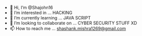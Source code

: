 - 👋 Hi, I’m @Shajohn16
- 👀 I’m interested in ... HACKING
- 🌱 I’m currently learning ... JAVA SCRIPT
- 💞️ I’m looking to collaborate on ... CYBER SECURITY STUFF XD
- 📫 How to reach me ... shashank.mishra1269@gmail.com 

<!---
Shajohn16/Shajohn16 is a ✨ special ✨ repository because its `README.md` (this file) appears on your GitHub profile.
You can click the Preview link to take a look at your changes.
--->
